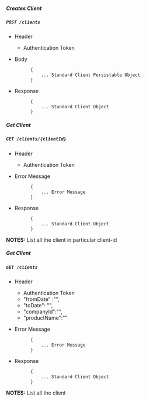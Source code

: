 ##### Creates Client

##### `POST /clients`
+ Header
	- Authentication Token


+ Body

            {
                ... Standard Client Persistable Object
            }
            
+ Response

            {
                ... Standard Client Object
            }
    

##### Get Client
            
##### `GET /clients/{clientId}`
+ Header 
	- Authentication Token
	
+ Error Message

			{
				... Error Message
			} 
+ Response

			{
				... Standard Client Object
			}

**NOTES:** List all the client in particular client-id

##### Get Client
            
##### `GET /clients`
+ Header 
	- Authentication Token
	- "fromDate" :"",
	- "toDate": "",
	- "companyId":"",
	- "productName":""
+ Error Message

			{
				... Error Message
			} 
+ Response

			{
				... Standard Client Object
			}

**NOTES:** List all the client